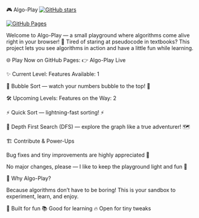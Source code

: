 🎮 Algo-Play
[![GitHub stars](https://img.shields.io/github/stars/rohanparvej/algo-Play?style=social)](https://github.com/rohanparvej/algo-Play/stargazers)

[![GitHub Pages](https://img.shields.io/badge/🌐-Live%20Demo-blue)](https://rohanparvej.github.io/algo-play/)

Welcome to Algo-Play — a small playground where algorithms come alive right in your browser! 🎉
Tired of staring at pseudocode in textbooks? This project lets you see algorithms in action and have a little fun while learning.

🌐 Play Now on GitHub Pages:
👉 Algo-Play Live

✨ Current Level: Features Available: 1

🔵 Bubble Sort — watch your numbers bubble to the top! 🫧

🛠️ Upcoming Levels: Features on the Way: 2

⚡ Quick Sort — lightning-fast sorting! ⚡

🌲 Depth First Search (DFS) — explore the graph like a true adventurer! 🗺️

🏗️ Contribute & Power-Ups

Bug fixes and tiny improvements are highly appreciated 🙌

No major changes, please — I like to keep the playground light and fun 🎈

🎯 Why Algo-Play?

Because algorithms don’t have to be boring!
This is your sandbox to experiment, learn, and enjoy.

👾 Built for fun
📚 Good for learning
🔥 Open for tiny tweaks
